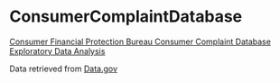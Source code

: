 # ConsumerComplaintDatabase
[Consumer Financial Protection Bureau Consumer Complaint Database](http://catalog.data.gov/dataset/consumer-complaint-database#topic=consumer_navigation) [Exploratory Data Analysis](http://mspcvsp.github.io/ConsumerComplaintDatabase/)

Data retrieved from [Data.gov](https://www.data.gov/)
